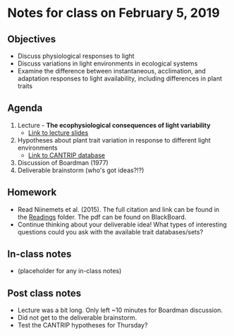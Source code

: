 # Notes for class on February 5, 2019

## Objectives
* Discuss physiological responses to light
* Discuss variations in light environments in ecological systems
* Examine the difference between instantaneous, acclimation, and adaptation responses to 
light availability, including differences in plant traits

## Agenda
1. Lecture - **The ecophysiological consequences of light variability**
	- [Link to lecture slides](../Lecture_slides/02.05.19_light.pdf)
2. Hypotheses about plant trait variation in response to different light environments
	- [Link to CANTRIP database](https://github.com/trevorkeenan/traitPlasticity)
3. Discussion of Boardman (1977)
4. Deliverable brainstorm (who's got ideas?!?)

## Homework
* Read Niinemets et al. (2015). The full citation and link can be found in the 
[Readings](../Readings) folder. The pdf can be found on BlackBoard.
* Continue thinking about your deliverable idea!
What types of interesting questions could you ask with the available trait databases/sets?

## In-class notes
* (placeholder for any in-class notes)

## Post class notes
* Lecture was a bit long. Only left ~10 minutes for Boardman discussion.
* Did not get to the deliverable brainstorm.
* Test the CANTRIP hypotheses for Thursday?